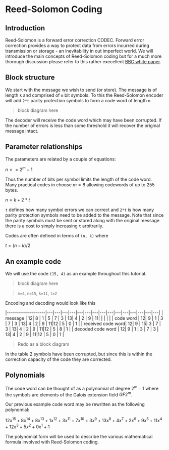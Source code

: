 # Reed-Solomon Coding

<!--
```ocaml
open Base
open Reedsolomon
```
-->

## Introduction

Reed-Solomon is a forward error correction CODEC.  Forward error correction provides a way to protect data
from errors incurred during transmission or storage - an inevitability in out imperfect world.  We will 
introduce the main concepts of Reed-Solomon coding but for a much more thorough discussion please refer
to this rather execellent [BBC white paper](https://downloads.bbc.co.uk/rd/pubs/whp/whp-pdf-files/WHP031.pdf).

## Block structure

We start with the message we wish to send (or store).  The message is of length `k` and comprised of `m` bit symbols. 
To this the Reed-Solomon encoder will add `2*t` parity protection symbols to form a code word of length `n`.

> block diagram here

The decoder will receive the code word which may have been corrupted.  If the number of errors is less than
some threshold it will recover the original message intact.

## Parameter relationships

The parameters are related by a couple of equations:

$n <= 2^m - 1$

Thus the number of bits per symbol limits the length of the code word.  Many practical codes in choose $m=8$ 
allowing codewords of up to 255 bytes.

$n = k + 2*t$

`t` defines how many symbol errors we can correct and `2*t` is how many parity protection symbols need 
to be added to the message.  Note that since the parity symbols must be sent or stored along with the 
original message there is a cost to simply increasing `t` arbitrarily.

Codes are often defined in terms of `(n, k)` where 

$t = (n-k)/2$

## An example code

We will use the code `(15, 4)` as an example throughout this tutorial.

> block diagram here

> `m=4`, `n=15`, `k=11`, `t=2`

Encoding and decoding would look like this

|-------------------|---|---|---|---|---|---|---|---|---|---|---|---|---|---|---|
| message           | 12| 8 | 1 | 5 | 7 | 3 | 13| 4 | 2 | 9 | 11|   |   |   |   |
| code word         | 12| 9 | 1 | 3 | 7 | 3 | 13| 4 | 2 | 9 | 11|12 | 5 | 0 | 1 |
| received code word| 12| 9 | 15| 3 | 7 | 3 | 13| 4 | 2 | 9 | 11|12 | 5 | 8 | 1 |
| decoded code word | 12| 9 | 1 | 3 | 7 | 3 | 13| 4 | 2 | 9 | 11|12 | 5 | 0 | 1 |

> Redo as a block diagram

In the table 2 symbols have been corrupted, but since this is within the correction capacity of 
the code they are corrected.

## Polynomials

The code word can be thought of as a polynomial of degree $2^m-1$ where the symbols are elements
of the Galois extension field $GF2^m$.

Our previous example code word may be rewritten as the following polynomial:

$12x^15 + 8x^14 + 8x^13 + 1x^12 + 3x^11 + 7x^10 + 3x^9 + 13x^8 + 4x^7 + 2x^6 + 9x^5 + 11x^4 + 12x^3 + 5x^2 + 0x^1 + 1$

The polynomial form will be used to describe the various mathematical formula involved with Reed-Solomon coding.

